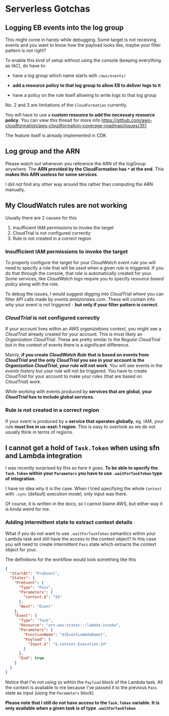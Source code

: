 # Serverless Gotchas

## Logging EB events into the log group

This might come in handy while debugging. Some target is not receiving events and you want to know how the payload looks like, maybe your filter pattern is not right?

To enable this kind of setup without using the console (keeping everything as IAC), do have to:

- have a log group which name starts with `/aws/events/`

- **add a resource policy to that log group to allow EB to deliver logs to it**

- have a policy on the rule itself allowing to write logs to that log group

No. 2 and 3 are limitations of the `CloudFormation` currently.

You will have to use a **custom resource to add the necessary resource policy**.
You can view this thread for more info https://github.com/aws-cloudformation/aws-cloudformation-coverage-roadmap/issues/351

The feature itself is already implemented in CDK

## Log group and the ARN

Please watch out whenever you reference the ARN of the logGroup anywhere.
The **ARN provided by the CloudFormation has `*` at the end**. This **makes this ARN useless for some services**.

I did not find any other way around this rather than computing the ARN manually.

## My CloudWatch rules are not working

Usually there are 2 causes for this

1. Insufficient IAM permissions to invoke the target
2. CloudTrial is not configured correctly
3. Rule is not created in a correct region

### Insufficient IAM permissions to invoke the target

To properly configure the target for your _CloudWatch event rule_ you will need to specify a role that will be used when a given _rule_ is triggered.
If you do that through the console, that role is automatically created for your. Some services, like _CloudWatch logs_ require you to specify _resource based policy_ along with the role.

To debug the issues, I would suggest digging into _CloudTrial_ where you can filter API calls made by _events.amazonaws.com_.
These will contain info why your event is not triggered - **but only if your filter pattern is correct**.

### _CloudTrial_ is not configured correctly

If your account lives within an _AWS organizations_ context, you might see a _CloudTrial_ already created for your account.
This is most likely an _Organization CloudTrial_. These are pretty similar to the _Regular CloudTrial_ but in the context of events there is a significant difference.

Mainly, **if you create _CloudWatch Rule_ that is based on events from _CloudTrial_ and the only _CloudTrial_ you see in your account is the _Organization CloudTrial_, your rule will not work**.
You will see events in the _events history_ but your rule will not be triggered. You have to create _CloudTrial_ for your account to make your rules (that are based on _CloudTrial_) work.

While working with events produced by **services that are global, your _CloudTrial_ has to include global services**.

### Rule is not created in a correct region

If your event is produced by a **service that operates globally**, eg. IAM, your rule **must live in us-east-1 region**.
This is easy to overlook as we do not usually think in terms of regions.

## I cannot get a hold of `Task.Token` when using sfn and Lambda integration

I was recently surprised by this so here it goes.
**To be able to specify the `Task.Token` within your `Parameters` you have to use `.waitForTaskToken` type of integration**.

I have no idea why it is the case. When I tried specifying the whole `Context` with `.sync` (default) execution model,
only input was there.

Of course, it is written in the docs, so I cannot blame AWS, but either way it is kinda weird for me.

### Adding intermittent state to extract context details

What if you do not want to use `.waitForTaskToken` semantics within your Lambda task and still have the access to the context object?
In this case you will need to create intermittent `Pass` state which extracts the context object for your.

The definitions for the workflow would look something like this

```json
{
  "StartAt": "PreEvent",
  "States": {
    "PreEvent": {
      "Type": "Pass",
      "Parameters": {
        "context.$": "$$"
      },
      "Next": "Event"
    },
    "Event": {
      "Type": "Task",
      "Resource": "arn:aws:states:::lambda:invoke",
      "Parameters": {
        "FunctionName": "${EventLambdaName}",
        "Payload": {
          "Input.$": "$.context.Execution.Id"
        }
      },
      "End": true
    }
  }
}
```

Notice that I'm not using `$$` within the `Payload` block of the Lambda task.
All the context is available to me because I've passed it to the previous `Pass` state as input (using the `Parameters` block)

**Please note that I still do not have access to the `Task.Token` variable. It is only available when a given task is of type `.waitForTaskToken`**
